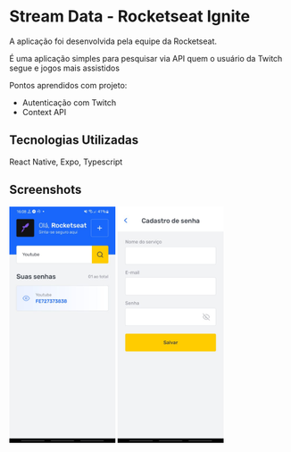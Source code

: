# Stream Data - Rocketseat Ignite

A aplicação foi desenvolvida pela equipe da Rocketseat.

É uma aplicação simples para pesquisar via API quem o usuário da Twitch segue e jogos mais assistidos

Pontos aprendidos com projeto:

- Autenticação com Twitch
- Context API

## Tecnologias Utilizadas

React Native, Expo, Typescript
## Screenshots

<div style="flex-direction: row;">
<img src="https://github.com/fealex95/SavePass/blob/main/Screenshots/WhatsApp%20Image%202022-03-27%20at%2016.08.53.jpeg" width=190 />
<img src="https://github.com/fealex95/SavePass/blob/main/Screenshots/WhatsApp%20Image%202022-03-27%20at%2016.09.09.jpeg" width=190 />
</div>
